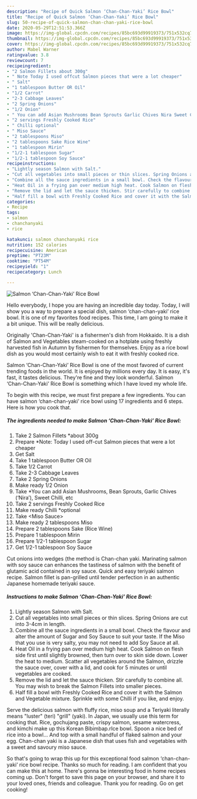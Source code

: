 ```yaml
---
description: "Recipe of Quick Salmon ‘Chan-Chan-Yaki’ Rice Bowl"
title: "Recipe of Quick Salmon ‘Chan-Chan-Yaki’ Rice Bowl"
slug: 50-recipe-of-quick-salmon-chan-chan-yaki-rice-bowl
date: 2020-05-29T12:51:53.366Z
image: https://img-global.cpcdn.com/recipes/85bc693d99919373/751x532cq70/salmon-chan-chan-yaki-rice-bowl-recipe-main-photo.jpg
thumbnail: https://img-global.cpcdn.com/recipes/85bc693d99919373/751x532cq70/salmon-chan-chan-yaki-rice-bowl-recipe-main-photo.jpg
cover: https://img-global.cpcdn.com/recipes/85bc693d99919373/751x532cq70/salmon-chan-chan-yaki-rice-bowl-recipe-main-photo.jpg
author: Mabel Warner
ratingvalue: 3.8
reviewcount: 7
recipeingredient:
- "2 Salmon Fillets about 300g"
- " Note Today I used offcut Salmon pieces that were a lot cheaper"
- " Salt"
- "1 tablespoon Butter OR Oil"
- "1/2 Carrot"
- "2-3 Cabbage Leaves"
- "2 Spring Onions"
- "1/2 Onion"
- " You can add Asian Mushrooms Bean Sprouts Garlic Chives Nira Sweet Chilli etc"
- "2 servings Freshly Cooked Rice"
- " Chilli optional"
- " Miso Sauce"
- "2 tablespoons Miso"
- "2 tablespoons Sake Rice Wine"
- "1 tablespoon Mirin"
- "1/2-1 tablespoon Sugar"
- "1/2-1 tablespoon Soy Sauce"
recipeinstructions:
- "Lightly season Salmon with Salt."
- "Cut all vegetables into small pieces or thin slices. Spring Onions are cut into 3-4cm in length."
- "Combine all the sauce ingredients in a small bowl. Check the flavour and alter the amount of Sugar and Soy Sauce to suit your taste. If the Miso that you use is very salty, you may not need to add Soy Sauce at all."
- "Heat Oil in a frying pan over medium high heat. Cook Salmon on flesh side first until slightly browned, then turn over to skin side down. Lower the heat to medium. Scatter all vegetables around the Salmon, drizzle the sauce over, cover with a lid, and cook for 5 minutes or until vegetables are cooked."
- "Remove the lid and let the sauce thicken. Stir carefully to combine all. You may wish to break the Salmon Fillets into smaller pieces."
- "Half fill a bowl with Freshly Cooked Rice and cover it with the Salmon and Vegetable mixture. Sprinkle with some Chilli if you like, and enjoy."
categories:
- Recipe
tags:
- salmon
- chanchanyaki
- rice

katakunci: salmon chanchanyaki rice 
nutrition: 152 calories
recipecuisine: American
preptime: "PT23M"
cooktime: "PT54M"
recipeyield: "1"
recipecategory: Lunch

---
```



![Salmon ‘Chan-Chan-Yaki’ Rice Bowl](https://img-global.cpcdn.com/recipes/85bc693d99919373/751x532cq70/salmon-chan-chan-yaki-rice-bowl-recipe-main-photo.jpg)

Hello everybody, I hope you are having an incredible day today. Today, I will show you a way to prepare a special dish, salmon ‘chan-chan-yaki’ rice bowl. It is one of my favorites food recipes. This time, I am going to make it a bit unique. This will be really delicious.

Originally &#39;Chan-Chan-Yaki&#39; is a fishermen&#39;s dish from Hokkaido. It is a dish of Salmon and Vegetables steam-cooked on a hotplate using freshly harvested fish in Autumn by fishermen for themselves. Enjoy as a rice bowl dish as you would most certainly wish to eat it with freshly cooked rice.

Salmon ‘Chan-Chan-Yaki’ Rice Bowl is one of the most favored of current trending foods in the world. It is enjoyed by millions every day. It is easy, it's fast, it tastes delicious. They're fine and they look wonderful. Salmon ‘Chan-Chan-Yaki’ Rice Bowl is something which I have loved my whole life.


To begin with this recipe, we must first prepare a few ingredients. You can have salmon ‘chan-chan-yaki’ rice bowl using 17 ingredients and 6 steps. Here is how you cook that.

<!--inarticleads1-->

##### The ingredients needed to make Salmon ‘Chan-Chan-Yaki’ Rice Bowl:

1. Take 2 Salmon Fillets *about 300g
1. Prepare  *Note: Today I used off-cut Salmon pieces that were a lot cheaper
1. Get  Salt
1. Take 1 tablespoon Butter OR Oil
1. Take 1/2 Carrot
1. Take 2-3 Cabbage Leaves
1. Take 2 Spring Onions
1. Make ready 1/2 Onion
1. Take  *You can add Asian Mushrooms, Bean Sprouts, Garlic Chives (‘Nira’), Sweet Chilli, etc
1. Take 2 servings Freshly Cooked Rice
1. Make ready  Chilli *optional
1. Take  &lt;Miso Sauce&gt;
1. Make ready 2 tablespoons Miso
1. Prepare 2 tablespoons Sake (Rice Wine)
1. Prepare 1 tablespoon Mirin
1. Prepare 1/2-1 tablespoon Sugar
1. Get 1/2-1 tablespoon Soy Sauce


Cut onions into wedges (the method is Chan-chan yaki. Marinating salmon with soy sauce can enhances the tastiness of salmon with the benefit of glutamic acid contained in soy sauce. Quick and easy teriyaki salmon recipe. Salmon fillet is pan-grilled until tender perfection in an authentic Japanese homemade teriyaki sauce. 

<!--inarticleads2-->

##### Instructions to make Salmon ‘Chan-Chan-Yaki’ Rice Bowl:

1. Lightly season Salmon with Salt.
1. Cut all vegetables into small pieces or thin slices. Spring Onions are cut into 3-4cm in length.
1. Combine all the sauce ingredients in a small bowl. Check the flavour and alter the amount of Sugar and Soy Sauce to suit your taste. If the Miso that you use is very salty, you may not need to add Soy Sauce at all.
1. Heat Oil in a frying pan over medium high heat. Cook Salmon on flesh side first until slightly browned, then turn over to skin side down. Lower the heat to medium. Scatter all vegetables around the Salmon, drizzle the sauce over, cover with a lid, and cook for 5 minutes or until vegetables are cooked.
1. Remove the lid and let the sauce thicken. Stir carefully to combine all. You may wish to break the Salmon Fillets into smaller pieces.
1. Half fill a bowl with Freshly Cooked Rice and cover it with the Salmon and Vegetable mixture. Sprinkle with some Chilli if you like, and enjoy.


Serve the delicious salmon with fluffy rice, miso soup and a Teriyaki literally means &#34;luster&#34; (teri) &#34;grill&#34; (yaki). In Japan, we usually use this term for cooking that. Rice, gochujang paste, crispy salmon, sesame watercress, and kimchi make up this Korean Bibimbap.rIce bowl. Spoon a nice bed of rice into a bowl… And top with a small handful of flaked salmon and your egg. Chan-chan yaki is a Japanese dish that uses fish and vegetables with a sweet and savoury miso sauce. 

So that's going to wrap this up for this exceptional food salmon ‘chan-chan-yaki’ rice bowl recipe. Thanks so much for reading. I am confident that you can make this at home. There's gonna be interesting food in home recipes coming up. Don't forget to save this page on your browser, and share it to your loved ones, friends and colleague. Thank you for reading. Go on get cooking!
